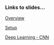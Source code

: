 ### Links to slides...

[Overview](https://goo.gl/toBS8e)

[Setup](https://goo.gl/ndnL8v)

[Deep Learning - CNN](https://docs.google.com/presentation/d/17_7ENydpwqDhkTL67ozDIC2yLd1H12oPvq0rP5Jn8yA/edit?usp=sharing)
